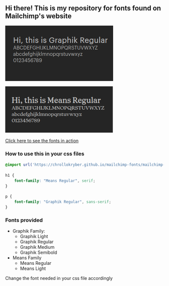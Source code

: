## Hi there! This is my repository for fonts found on Mailchimp's website 

![Graphik Regular](./assets/Graphik-Regular.png)

![Means Regular](./assets/Means-Regular.png)

[Click here to see the fonts in action](https://chrollokryber.github.io/mailchimp-fonts/)

### How to use this in your css files

```css
@import url('https://chrollokryber.github.io/mailchimp-fonts/mailchimp-fonts.css');

h1 {
    font-family: "Means Regular", serif;
}

p {
    font-family: "Graphik Regular", sans-serif;
}

```

### Fonts provided 
- Graphik Family:
    - Graphik Light
    - Graphik Regular
    - Graphik Medium
    - Graphik Semibold
- Means Family
    - Means Regular
    - Means Light

Change the font needed in your css file accordingly
